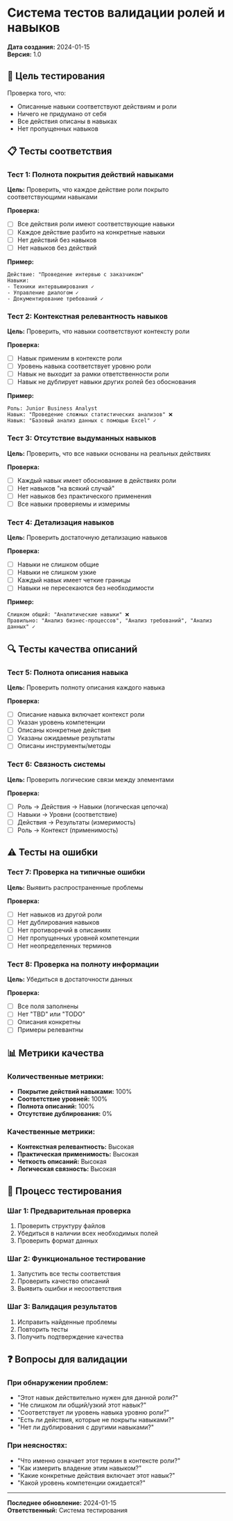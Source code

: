 # Система тестов валидации ролей и навыков

**Дата создания:** 2024-01-15  
**Версия:** 1.0  

## 🎯 Цель тестирования

Проверка того, что:
- Описанные навыки соответствуют действиям и роли
- Ничего не придумано от себя
- Все действия описаны в навыках
- Нет пропущенных навыков

## 📋 Тесты соответствия

### Тест 1: Полнота покрытия действий навыками
**Цель:** Проверить, что каждое действие роли покрыто соответствующими навыками

**Проверка:**
- [ ] Все действия роли имеют соответствующие навыки
- [ ] Каждое действие разбито на конкретные навыки
- [ ] Нет действий без навыков
- [ ] Нет навыков без действий

**Пример:**
```
Действие: "Проведение интервью с заказчиком"
Навыки: 
- Техники интервьюирования ✓
- Управление диалогом ✓
- Документирование требований ✓
```

### Тест 2: Контекстная релевантность навыков
**Цель:** Проверить, что навыки соответствуют контексту роли

**Проверка:**
- [ ] Навык применим в контексте роли
- [ ] Уровень навыка соответствует уровню роли
- [ ] Навык не выходит за рамки ответственности роли
- [ ] Навык не дублирует навыки других ролей без обоснования

**Пример:**
```
Роль: Junior Business Analyst
Навык: "Проведение сложных статистических анализов" ❌
Навык: "Базовый анализ данных с помощью Excel" ✓
```

### Тест 3: Отсутствие выдуманных навыков
**Цель:** Проверить, что все навыки основаны на реальных действиях

**Проверка:**
- [ ] Каждый навык имеет обоснование в действиях роли
- [ ] Нет навыков "на всякий случай"
- [ ] Нет навыков без практического применения
- [ ] Все навыки проверяемы и измеримы

### Тест 4: Детализация навыков
**Цель:** Проверить достаточную детализацию навыков

**Проверка:**
- [ ] Навыки не слишком общие
- [ ] Навыки не слишком узкие
- [ ] Каждый навык имеет четкие границы
- [ ] Навыки не пересекаются без необходимости

**Пример:**
```
Слишком общий: "Аналитические навыки" ❌
Правильно: "Анализ бизнес-процессов", "Анализ требований", "Анализ данных" ✓
```

## 🔍 Тесты качества описаний

### Тест 5: Полнота описания навыка
**Цель:** Проверить полноту описания каждого навыка

**Проверка:**
- [ ] Описание навыка включает контекст роли
- [ ] Указан уровень компетенции
- [ ] Описаны конкретные действия
- [ ] Указаны ожидаемые результаты
- [ ] Описаны инструменты/методы

### Тест 6: Связность системы
**Цель:** Проверить логические связи между элементами

**Проверка:**
- [ ] Роль → Действия → Навыки (логическая цепочка)
- [ ] Навыки → Уровни (соответствие)
- [ ] Действия → Результаты (измеримость)
- [ ] Роль → Контекст (применимость)

## ⚠️ Тесты на ошибки

### Тест 7: Проверка на типичные ошибки
**Цель:** Выявить распространенные проблемы

**Проверка:**
- [ ] Нет навыков из другой роли
- [ ] Нет дублирования навыков
- [ ] Нет противоречий в описаниях
- [ ] Нет пропущенных уровней компетенции
- [ ] Нет неопределенных терминов

### Тест 8: Проверка на полноту информации
**Цель:** Убедиться в достаточности данных

**Проверка:**
- [ ] Все поля заполнены
- [ ] Нет "TBD" или "TODO"
- [ ] Описания конкретны
- [ ] Примеры релевантны

## 📊 Метрики качества

### Количественные метрики:
- **Покрытие действий навыками:** 100%
- **Соответствие уровней:** 100%
- **Полнота описаний:** 100%
- **Отсутствие дублирования:** 0%

### Качественные метрики:
- **Контекстная релевантность:** Высокая
- **Практическая применимость:** Высокая
- **Четкость описаний:** Высокая
- **Логическая связность:** Высокая

## 🔄 Процесс тестирования

### Шаг 1: Предварительная проверка
1. Проверить структуру файлов
2. Убедиться в наличии всех необходимых полей
3. Проверить формат данных

### Шаг 2: Функциональное тестирование
1. Запустить все тесты соответствия
2. Проверить качество описаний
3. Выявить ошибки и несоответствия

### Шаг 3: Валидация результатов
1. Исправить найденные проблемы
2. Повторить тесты
3. Получить подтверждение качества

## ❓ Вопросы для валидации

### При обнаружении проблем:
- "Этот навык действительно нужен для данной роли?"
- "Не слишком ли общий/узкий этот навык?"
- "Соответствует ли уровень навыка уровню роли?"
- "Есть ли действия, которые не покрыты навыками?"
- "Нет ли дублирования с другими навыками?"

### При неясностях:
- "Что именно означает этот термин в контексте роли?"
- "Как измерить владение этим навыком?"
- "Какие конкретные действия включает этот навык?"
- "Какой уровень компетенции ожидается?"

---

**Последнее обновление:** 2024-01-15  
**Ответственный:** Система тестирования 